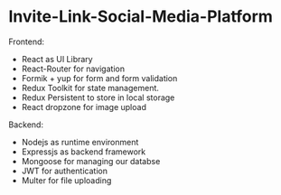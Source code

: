 # Invite-Link-Social-Media-Platform

Frontend:
- React as UI Library
- React-Router for navigation
- Formik + yup for form and form validation
- Redux Toolkit for state management.
- Redux Persistent to store in local storage
- React dropzone for image upload

Backend:
- Nodejs as runtime environment
- Expressjs as backend framework
- Mongoose for managing our databse
- JWT for authentication 
- Multer for file uploading
